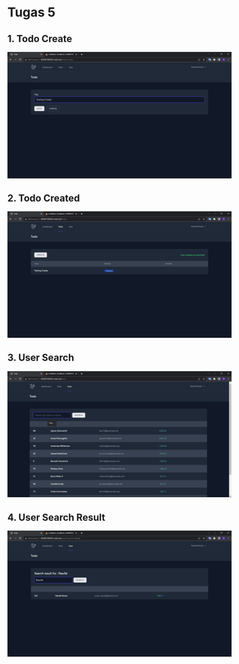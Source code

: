 #  Tugas 5

## 1. Todo Create
![Alt text](screenshot/tugas5/Screenshot(174).png)
## 2. Todo Created
![Alt text](screenshot/tugas5/Screenshot(175).png)
## 3. User Search
![Alt text](screenshot/tugas5/Screenshot(176).png)
## 4. User Search Result
![Alt text](screenshot/tugas5/Screenshot(177).png)
